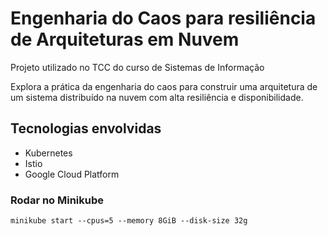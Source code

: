 # Engenharia do Caos para resiliência de Arquiteturas em Nuvem

Projeto utilizado no TCC do curso de Sistemas de Informação

Explora a prática da engenharia do caos para construir uma arquitetura de um sistema distribuído na nuvem com alta resiliência e disponibilidade.

## Tecnologias envolvidas

 - Kubernetes
 - Istio
 - Google Cloud Platform


 ### Rodar no Minikube

 `minikube start --cpus=5 --memory 8GiB --disk-size 32g`